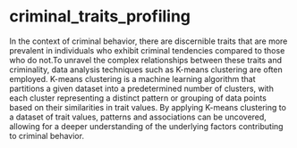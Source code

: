 # criminal_traits_profiling


 In the context of criminal behavior, there are discernible traits that are more prevalent in individuals who exhibit criminal tendencies compared to those who do not.To unravel the complex relationships between these traits and criminality, data analysis techniques such as K-means clustering are often employed. K-means clustering is a machine learning algorithm that partitions a given dataset into a predetermined number of clusters, with each cluster representing a distinct pattern or grouping of data points based on their similarities in trait values. By applying K-means clustering to a dataset of trait values, patterns and associations can be uncovered, allowing for a deeper understanding of the underlying factors contributing to criminal behavior.
